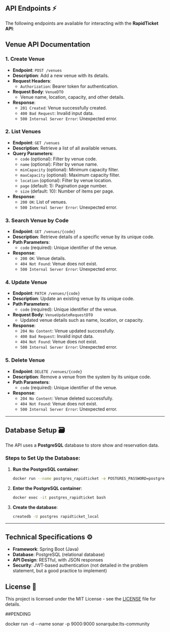 ## API Endpoints ⚡

The following endpoints are available for interacting with the **RapidTicket API**:

## Venue API Documentation

### 1. **Create Venue**
- **Endpoint**: `POST /venues`
- **Description**: Add a new venue with its details.
- **Request Headers**:
    - `Authorization`: Bearer token for authentication.
- **Request Body**: `VenueDTO`
    - Venue name, location, capacity, and other details.
- **Response**:
    - `201 Created`: Venue successfully created.
    - `400 Bad Request`: Invalid input data.
    - `500 Internal Server Error`: Unexpected error.

### 2. **List Venues**
- **Endpoint**: `GET /venues`
- **Description**: Retrieve a list of all available venues.
- **Query Parameters**:
    - `code` (optional): Filter by venue code.
    - `name` (optional): Filter by venue name.
    - `minCapacity` (optional): Minimum capacity filter.
    - `maxCapacity` (optional): Maximum capacity filter.
    - `location` (optional): Filter by venue location.
    - `page` (default: 1): Pagination page number.
    - `size` (default: 10): Number of items per page.
- **Response**:
    - `200 OK`: List of venues.
    - `500 Internal Server Error`: Unexpected error.

### 3. **Search Venue by Code**
- **Endpoint**: `GET /venues/{code}`
- **Description**: Retrieve details of a specific venue by its unique code.
- **Path Parameters**:
    - `code` (required): Unique identifier of the venue.
- **Response**:
    - `200 OK`: Venue details.
    - `404 Not Found`: Venue does not exist.
    - `500 Internal Server Error`: Unexpected error.

### 4. **Update Venue**
- **Endpoint**: `PATCH /venues/{code}`
- **Description**: Update an existing venue by its unique code.
- **Path Parameters**:
    - `code` (required): Unique identifier of the venue.
- **Request Body**: `VenueUpdateRequestDTO`
    - Updated venue details such as name, location, or capacity.
- **Response**:
    - `204 No Content`: Venue updated successfully.
    - `400 Bad Request`: Invalid input data.
    - `404 Not Found`: Venue does not exist.
    - `500 Internal Server Error`: Unexpected error.

### 5. **Delete Venue**
- **Endpoint**: `DELETE /venues/{code}`
- **Description**: Remove a venue from the system by its unique code.
- **Path Parameters**:
    - `code` (required): Unique identifier of the venue.
- **Response**:
    - `204 No Content`: Venue deleted successfully.
    - `404 Not Found`: Venue does not exist.
    - `500 Internal Server Error`: Unexpected error.

---

## Database Setup 🗃️

The API uses a **PostgreSQL** database to store show and reservation data.

### Steps to Set Up the Database:

1. **Run the PostgreSQL container**:

   ```bash
   docker run --name postgres_rapidticket -e POSTGRES_PASSWORD=postgres -d -p 5455:5432 postgres
   ```

2. **Enter the PostgreSQL container**:

   ```bash
   docker exec -it postgres_rapidticket bash
   ```

3. **Create the database**:

   ```bash
   createdb -U postgres rapidticket_local
   ```

---

## Technical Specifications ⚙️

- **Framework**: Spring Boot (Java)
- **Database**: PostgreSQL (relational database)
- **API Design**: RESTful, with JSON responses
- **Security**: JWT-based authentication (not detailed in the problem statement, but a good practice to implement)

## License 📄

This project is licensed under the MIT License - see the [LICENSE](LICENSE) file for details.



##PENDING

docker run -d --name sonar -p 9000:9000 sonarqube:lts-community
